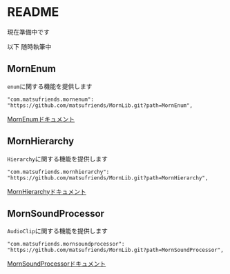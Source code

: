 # README

現在準備中です

以下 随時執筆中

## MornEnum
`enum`に関する機能を提供します
```
"com.matsufriends.mornenum": "https://github.com/matsufriends/MornLib.git?path=MornEnum",
```
[MornEnumドキュメント](MornEnum/README.md)

## MornHierarchy
`Hierarchy`に関する機能を提供します
```
"com.matsufriends.mornhierarchy": "https://github.com/matsufriends/MornLib.git?path=MornHierarchy",
```
[MornHierarchyドキュメント](MornHierarchy/README.md)

## MornSoundProcessor
`AudioClip`に関する機能を提供します
```
"com.matsufriends.mornsoundprocessor": "https://github.com/matsufriends/MornLib.git?path=MornSoundProcessor",
```
[MornSoundProcessorドキュメント](MornSoundProcessor/README.md)
